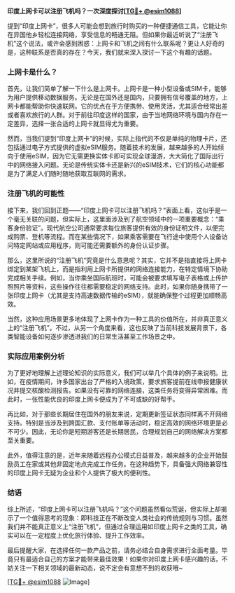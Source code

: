 **印度上网卡可以注册飞机吗？一次深度探讨[[TG💪+ @esim1088](https://t.me/s/esim1088)]**

提到“印度上网卡”，很多人可能会想到旅行时购买的一种便捷通信工具，它能让你在异国他乡轻松连接网络，享受信息的畅通无阻。但如果你最近听说了“注册飞机”这个说法，或许会感到困惑：上网卡和飞机之间有什么联系呢？更让人好奇的是，这种联系是否真的存在？今天，我们就来深入探讨一下这个有趣的话题。

### 上网卡是什么？

首先，让我们简单了解一下什么是上网卡。上网卡是一种小型设备或SIM卡，能够为用户提供移动数据服务。无论是在国外还是国内，只要拥有信号覆盖的地方，上网卡都能帮助你快速联网。它的优点在于方便携带、使用灵活，尤其适合经常出差或者喜欢旅行的人群。对于前往印度这样的国家，由于当地网络环境与国内存在一定差异，选择一张合适的上网卡就显得尤为重要。

然而，当我们提到“印度上网卡”的时候，实际上指代的不仅是单纯的物理卡片，还包括通过电子方式提供的虚拟eSIM服务。随着技术的发展，越来越多的人开始倾向于使用eSIM，因为它无需更换实体卡即可实现全球漫游，大大简化了国际出行中的网络接入问题。无论是传统实体卡还是新兴的eSIM技术，它们的核心功能都是为了满足人们随时随地获取互联网的需求。

### 注册飞机的可能性

接下来，我们回到正题——“印度上网卡可以注册飞机吗？”表面上看，这似乎是一个毫无关联的问题，但实际上，这里面涉及到了航空领域中的一项重要概念：“乘客身份验证”。现代航空公司通常要求每位旅客提供有效的身份证明文件，以便完成购票、登机等流程。而在某些情况下，如果乘客需要在飞行途中使用个人设备访问特定网站或应用程序，则可能还需要额外的身份认证步骤。

那么，这里所说的“注册飞机”究竟是什么意思呢？其实，它并不是指直接将上网卡绑定到某架飞机上，而是指利用上网卡所提供的网络连接能力，在特定情境下协助完成相关手续。例如，当你乘坐国际航班时，可能会被要求填写电子表格或上传护照照片等资料，这些操作往往都需要稳定的网络支持。此时，如果你随身携带了一张印度上网卡（尤其是支持高速数据传输的eSIM），就能确保整个过程更加顺畅高效。

当然，这种应用场景更多地体现了上网卡作为一种工具的价值所在，并非真正意义上的“注册飞机”。不过，从另一个角度来看，这也反映了当前科技发展背景下，各类智能设备如何逐步渗透进我们的日常生活甚至工作场景之中。

### 实际应用案例分析

为了更好地理解上述理论知识的实际意义，我们可以举几个具体的例子来说明。比如，在疫情期间，许多国家出台了严格的入境政策，要求旅客提前在线申报健康状况并提交核酸检测报告。如果没有可靠的网络连接，这类任务将变得异常困难。而此时，一张性能优良的印度上网卡便成为了不可或缺的好帮手。

再比如，对于那些长期居住在国外的朋友来说，定期更新签证状态同样离不开网络支持。特别是当涉及到跨国汇款、支付账单等活动时，稳定高效的网络环境更是必不可少。因此，无论你是短期游客还是长期居民，合理规划自己的网络解决方案都至关重要。

此外，值得注意的是，近年来随着远程办公模式日益普及，越来越多的企业开始鼓励员工在家或其他非固定地点完成工作任务。在这种趋势下，具备强大网络兼容性的印度上网卡无疑为企业和个人提供了极大的便利性。

### 结语

综上所述，“印度上网卡可以注册飞机吗？”这个问题虽然看似荒诞，但实际上却揭示了一个值得思考的现象：即科技正在不断改变人类社会的传统规则与习惯。虽然我们并不能真正意义上“注册飞机”，但通过合理运用如印度上网卡之类的工具，确实可以在一定程度上优化旅行体验、提升工作效率。

最后提醒大家，在选择任何一款产品之前，请务必结合自身需求进行全面考量。毕竟只有最适合自己的方案才能带来最佳效果！如果你对印度上网卡感兴趣的话，不妨关注一下相关领域的最新动态，说不定会有意想不到的收获哦~

[[TG💪+ @esim1088](https://t.me/s/esim1088) ![Image](https://i.postimg.cc/4NQfJmqS/Snipaste-2025-05-13-00-14-12.png)]